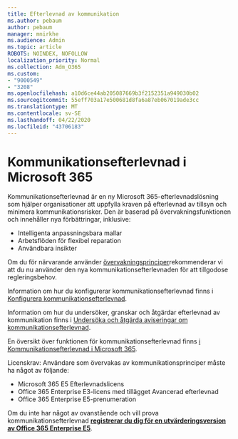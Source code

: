 ```yaml
---
title: Efterlevnad av kommunikation
ms.author: pebaum
author: pebaum
manager: mnirkhe
ms.audience: Admin
ms.topic: article
ROBOTS: NOINDEX, NOFOLLOW
localization_priority: Normal
ms.collection: Adm_O365
ms.custom:
- "9000549"
- "3208"
ms.openlocfilehash: a10d6ce44ab205087669b3f2152351a949030b02
ms.sourcegitcommit: 55eff703a17e500681d8fa6a87eb067019ade3cc
ms.translationtype: MT
ms.contentlocale: sv-SE
ms.lasthandoff: 04/22/2020
ms.locfileid: "43706183"
---
```

# <a name="communication-compliance-in-microsoft-365"></a>Kommunikationsefterlevnad i Microsoft 365

Kommunikationsefterlevnad är en ny Microsoft 365-efterlevnadslösning som hjälper organisationer att uppfylla kraven på efterlevnad av tillsyn och minimera kommunikationsrisker. Den är baserad på övervakningsfunktionen och innehåller nya förbättringar, inklusive:

- Intelligenta anpassningsbara mallar
- Arbetsflöden för flexibel reparation
- Användbara insikter

Om du för närvarande använder [övervakningsprinciper](https://docs.microsoft.com/microsoft-365/compliance/supervision-policies)rekommenderar vi att du nu använder den nya kommunikationsefterlevnaden för att tillgodose regleringsbehov.

Information om hur du konfigurerar kommunikationsefterlevnad finns i [Konfigurera kommunikationsefterlevnad](https://docs.microsoft.com/microsoft-365/compliance/communication-compliance-configure).

Information om hur du undersöker, granskar och åtgärdar efterlevnad av kommunikation finns i [Undersöka och åtgärda aviseringar om kommunikationsefterlevnad](https://docs.microsoft.com/microsoft-365/compliance/communication-compliance-investigate-remediate).

En översikt över funktionen för kommunikationsefterlevnad finns [i Kommunikationsefterlevnad i Microsoft 365](https://docs.microsoft.com/microsoft-365/compliance/communication-compliance).

Licenskrav: Användare som övervakas av kommunikationsprinciper måste ha något av följande:

- Microsoft 365 E5 Efterlevnadslicens
- Office 365 Enterprise E3-licens med tillägget Avancerad efterlevnad
- Office 365 Enterprise E5-prenumeration

Om du inte har något av ovanstående och vill prova kommunikationsefterlevnad **[registrerar du dig för en utvärderingsversion av Office 365 Enterprise E5](https://go.microsoft.com/fwlink/p/?LinkID=698279)**.